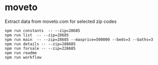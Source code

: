 # moveto
Extract data from moveto.com for selected zip codes

    npm run constants  -- --zip=28685
    npm run list  -- --zip=28685
    npm run main  -- --zip=28685 --maxprice=500000 --beds=3 --baths=3
    npm run details -- --zip=288685
    npm run forsale -- --zip=228685
    npm run readme
    npm run workflow
